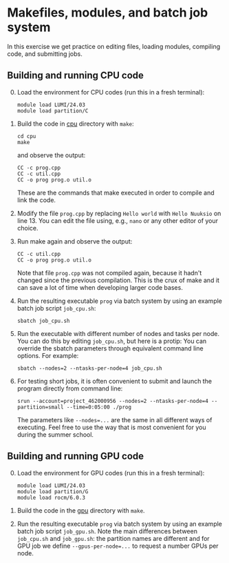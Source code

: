 # Makefiles, modules, and batch job system

In this exercise we get practice on editing files, loading modules, compiling code, and submitting jobs.

## Building and running CPU code

0. Load the environment for CPU codes (run this in a fresh terminal):

       module load LUMI/24.03
       module load partition/C

1. Build the code in [cpu](cpu) directory with `make`:

       cd cpu
       make

   and observe the output:

       CC -c prog.cpp
       CC -c util.cpp
       CC -o prog prog.o util.o

   These are the commands that make executed in order to compile and link the code.
2. Modify the file `prog.cpp` by replacing `Hello world` with `Hello Nuuksio` on line 13.
   You can edit the file using, e.g., `nano` or any other editor of your choice.
3. Run make again and observe the output:

       CC -c util.cpp
       CC -o prog prog.o util.o

   Note that file `prog.cpp` was not compiled again, because it hadn't changed since the previous compilation.
   This is the crux of make and it can save a lot of time when developing larger code bases.
4. Run the resulting executable `prog` via batch system by using an example batch job script `job_cpu.sh`:

       sbatch job_cpu.sh

5. Run the executable with different number of nodes and tasks per node. You can do this by editing `job_cpu.sh`, but here is a protip:
   You can override the sbatch parameters through equivalent command line options. For example:

       sbatch --nodes=2 --ntasks-per-node=4 job_cpu.sh

6. For testing short jobs, it is often convenient to submit and launch the program directly from command line:

       srun --account=project_462000956 --nodes=2 --ntasks-per-node=4 --partition=small --time=0:05:00 ./prog

   The parameters like `--nodes=...` are the same in all different ways of executing.
   Feel free to use the way that is most convenient for you during the summer school.


## Building and running GPU code

0. Load the environment for GPU codes (run this in a fresh terminal):

       module load LUMI/24.03
       module load partition/G
       module load rocm/6.0.3

1. Build the code in the [gpu](gpu) directory with `make`.
2. Run the resulting executable `prog` via batch system by using an example batch job script `job_gpu.sh`.
   Note the main differences between `job_cpu.sh` and `job_gpu.sh`: the partition names are different and
   for GPU job we define `--gpus-per-node=...` to request a number GPUs per node.
